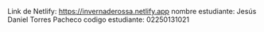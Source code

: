 Link de Netlify: https://invernaderossa.netlify.app
nombre estudiante: Jesús Daniel Torres Pacheco
codigo estudiante: 02250131021

